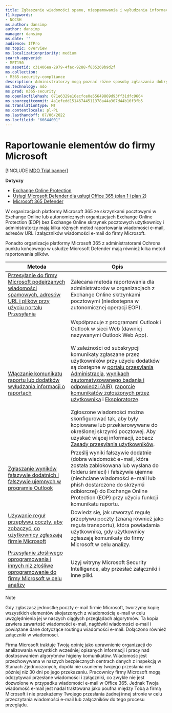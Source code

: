 ```yaml
---
title: Zgłaszanie wiadomości spamu, niespamowania i wyłudzania informacji firmie Microsoft
f1.keywords:
- NOCSH
ms.author: dansimp
author: dansimp
manager: dansimp
ms.date: ''
audience: ITPro
ms.topic: overview
ms.localizationpriority: medium
search.appverid:
- MET150
ms.assetid: c31406ea-2979-4fac-9288-f835269b9d2f
ms.collection:
- M365-security-compliance
description: Administratorzy mogą poznać różne sposoby zgłaszania dobrych i złych wiadomości, adresów URL, załączników wiadomości e-mail i administratorów do firmy Microsoft w celu analizy.
ms.technology: mdo
ms.prod: m365-security
ms.openlocfilehash: 071e6329e16ecfce0e55649869d93ff31dfc9664
ms.sourcegitcommit: 4a1efedd15146744511378a44a307d44b16f3fb5
ms.translationtype: MT
ms.contentlocale: pl-PL
ms.lasthandoff: 07/06/2022
ms.locfileid: "66644001"
---
```

# <a name="report-items-to-microsoft"></a>Raportowanie elementów do firmy Microsoft

[!INCLUDE [MDO Trial banner](../includes/mdo-trial-banner.md)]

**Dotyczy**
- [Exchange Online Protection](exchange-online-protection-overview.md)
- [Usługi Microsoft Defender dla usługi Office 365 (plan 1 i plan 2)](defender-for-office-365.md)
- [Microsoft 365 Defender](../defender/microsoft-365-defender.md)

W organizacjach platformy Microsoft 365 ze skrzynkami pocztowymi w Exchange Online lub autonomicznych organizacjach Exchange Online Protection (EOP) bez Exchange Online skrzynek pocztowych użytkownicy i administratorzy mają kilka różnych metod raportowania wiadomości e-mail, adresów URL i załączników wiadomości e-mail do firmy Microsoft. 

Ponadto organizacje platformy Microsoft 365 z administratorami Ochrona punktu końcowego w usłudze Microsoft Defender mają również kilka metod raportowania plików.

|Metoda|Opis|
|---|---|
|[Przesyłanie do firmy Microsoft podejrzanych wiadomości spamowych, adresów URL i plików przy użyciu portalu Przesyłania](admin-submission.md)|Zalecana metoda raportowania dla administratorów w organizacjach z Exchange Online skrzynkami pocztowymi (niedostępna w autonomicznej operacji EOP).|
|[Włączanie komunikatu raportu lub dodatków wyłudzania informacji o raportach](enable-the-report-message-add-in.md)|Współpracuje z programami Outlook i Outlook w sieci Web (dawniej nazywanymi Outlook Web App). <br/><br/> W zależności od subskrypcji komunikaty zgłaszane przez użytkowników przy użyciu dodatków są dostępne w [portalu przesyłania Administracja](admin-submission.md), [wynikach zautomatyzowanego badania i odpowiedzi (AIR),](air-view-investigation-results.md) [raporcie komunikatów zgłoszonych przez użytkownika](view-email-security-reports.md#user-reported-messages-report) i [Eksploratorze](threat-explorer-views.md#email--submissions). <br/><br/> Zgłoszone wiadomości można skonfigurować tak, aby były kopiowane lub przekierowywane do określonej skrzynki pocztowej. Aby uzyskać więcej informacji, zobacz [Zasady przesyłania użytkowników](user-submission.md).
|[Zgłaszanie wyników fałszywie dodatnich i fałszywie ujemnych w programie Outlook](report-false-positives-and-false-negatives.md)|Prześlij wyniki fałszywie dodatnie (dobra wiadomość e-mail, która została zablokowana lub wysłana do folderu śmieci) i fałszywie ujemne (niechciane wiadomości e-mail lub phish dostarczone do skrzynki odbiorczej) do Exchange Online Protection (EOP) przy użyciu funkcji komunikatu raportu.|
|[Używanie reguł przepływu poczty, aby zobaczyć, co użytkownicy zgłaszają firmie Microsoft](/exchange/security-and-compliance/mail-flow-rules/use-rules-to-see-what-users-are-reporting-to-microsoft)|Dowiedz się, jak utworzyć regułę przepływu poczty (znaną również jako reguła transportu), która powiadamia użytkownika, gdy użytkownicy zgłaszają komunikaty do firmy Microsoft w celu analizy.|
|[Przesyłanie złośliwego oprogramowania i innych niż złośliwe oprogramowanie do firmy Microsoft w celu analizy](submitting-malware-and-non-malware-to-microsoft-for-analysis.md)|Użyj witryny Microsoft Security Intelligence, aby przesłać załączniki i inne pliki.|

> [!NOTE]
> Gdy zgłaszasz jednostkę poczty e-mail firmie Microsoft, tworzymy kopię wszystkich elementów skojarzonych z wiadomością e-mail w celu uwzględnienia jej w naszych ciągłych przeglądach algorytmów. Ta kopia zawiera zawartość wiadomości e-mail, nagłówki wiadomości e-mail i powiązane dane dotyczące routingu wiadomości e-mail. Dołączono również załączniki w wiadomości.
>
> Firma Microsoft traktuje Twoją opinię jako uprawnienie organizacji do analizowania wszystkich wcześniej opisanych informacji i pracy nad dostosowaniem algorytmów higieny komunikatów. Wiadomość jest przechowywana w naszych bezpiecznych centrach danych z inspekcją w Stanach Zjednoczonych, dopóki nie usuniemy twojego przesłania nie później niż 30 dni po jego przekazaniu. Pracownicy firmy Microsoft mogą odczytywać przesłane wiadomości i załączniki, co zwykle nie jest dozwolone w przypadku wiadomości e-mail w Office 365. Jednak Twoja wiadomość e-mail jest nadal traktowana jako poufna między Tobą a firmą Microsoft i nie przekażemy Twojego przesłania żadnej innej stronie w celu przeczytania wiadomości e-mail lub załączników do tego procesu przeglądu.
